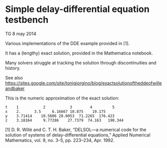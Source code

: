 Simple delay-differential equation testbench
============================================

TG 8 may 2014


Various implementations of the DDE example provided in [1]. 

It has a (lengthy) exact solution, provided in the Mathematica notebook. 

Many solvers struggle at tracking the solution through discontinuities and history.

See also https://sites.google.com/site/tonigiorgino/blog/exactsolutionoftheddeofwilleandbaker

This is the numeric approximation of the exact solution:

    t    1           2           3        4         5
    x    2.	     3.5	 6.16667 10.875	   19.175
    y    3.71414    10.5606	28.0053	 71.2265  176.423
    z    3.18164     9.77286	27.7379	 74.163	  190.344



[1] D. R. Willé and C. T. H. Baker, “DELSOL—a numerical code for the
    solution of systems of delay-differential equations,” Applied
    Numerical Mathematics, vol. 9, no. 3–5, pp. 223–234, Apr. 1992.


